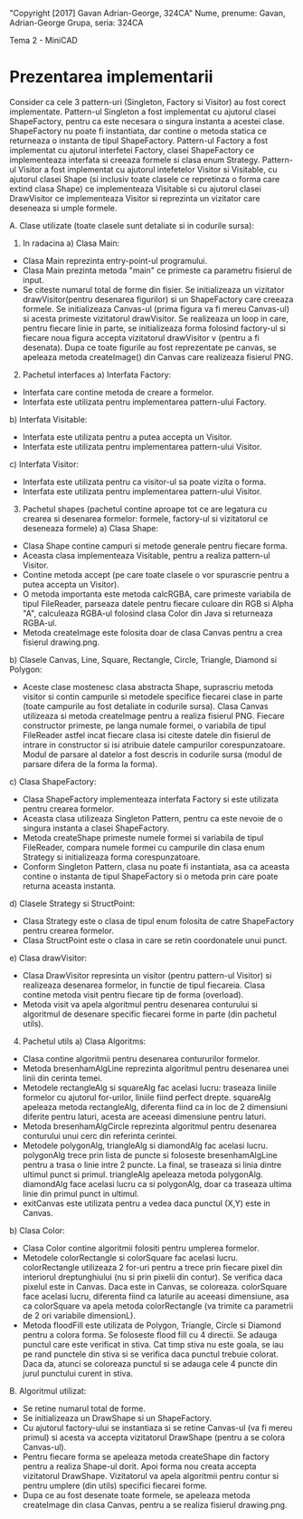 "Copyright [2017] Gavan Adrian-George, 324CA"
Nume, prenume: Gavan, Adrian-George
Grupa, seria: 324CA

Tema 2 - MiniCAD

Prezentarea implementarii
=========================

Consider ca cele 3 pattern-uri (Singleton, Factory si Visitor) au fost corect
implementate.
Pattern-ul Singleton a fost implementat cu ajutorul clasei ShapeFactory, pentru
ca este necesara o singura instanta a acestei clase. ShapeFactory nu poate fi
instantiata, dar contine o metoda statica ce returneaza o instanta de tipul
ShapeFactory.
Pattern-ul Factory a fost implementat cu ajutorul interfetei Factory, clasei
ShapeFactory ce implementeaza interfata si creeaza formele si clasa enum
Strategy.
Pattern-ul Visitor a fost implementat cu ajutorul intefetelor Visitor si
Visitable, cu ajutorul clasei Shape (si inclusiv toate clasele ce repretinza o
forma care extind clasa Shape) ce implementeaza Visitable si cu ajutorul clasei
DrawVisitor ce implementeaza Visitor si reprezinta un vizitator care deseneaza
si umple formele.

A. Clase utilizate (toate clasele sunt detaliate si in codurile sursa):

1. In radacina
a) Clasa Main:
- Clasa Main reprezinta entry-point-ul programului.
- Clasa Main prezinta metoda "main" ce primeste ca parametru fisierul de
input.
- Se citeste numarul total de forme din fisier. Se initializeaza un vizitator
drawVisitor(pentru desenarea figurilor) si un ShapeFactory care creeaza
formele. Se initializeaza Canvas-ul (prima figura va fi mereu Canvas-ul) si
acesta primeste vizitatorul drawVisitor. Se realizeaza un loop in care, pentru
fiecare linie in parte, se initializeaza forma folosind factory-ul si fiecare
noua figura accepta vizitatorul drawVisitor v (pentru a fi desenata). Dupa ce
toate figurile au fost reprezentate pe canvas, se apeleaza metoda createImage()
din Canvas care realizeaza fisierul PNG.

2. Pachetul interfaces
a) Interfata Factory:
- Interfata care contine metoda de creare a formelor.
- Interfata este utilizata pentru implementarea pattern-ului Factory.

b) Interfata Visitable:
- Interfata este utilizata pentru a putea accepta un Visitor.
- Interfata este utilizata pentru implementarea pattern-ului Visitor.

c) Interfata Visitor:
- Interfata este utilizata pentru ca visitor-ul sa poate vizita o forma.
- Interfata este utilizata pentru implementarea pattern-ului Visitor.

3. Pachetul shapes (pachetul contine aproape tot ce are legatura cu crearea si
desenarea formelor: formele, factory-ul si vizitatorul ce deseneaza formele)
a) Clasa Shape:
- Clasa Shape contine campuri si metode generale pentru fiecare forma.
- Aceasta clasa implementeaza Visitable, pentru a realiza pattern-ul Visitor.
- Contine metoda accept (pe care toate clasele o vor spurascrie pentru a
putea accepta un Visitor).
- O metoda importanta este metoda calcRGBA, care primeste variabila de tipul
FileReader, parseaza datele pentru fiecare culoare din RGB si Alpha "A",
calculeaza RGBA-ul folosind clasa Color din Java si returneaza RGBA-ul.
- Metoda createImage este folosita doar de clasa Canvas pentru a crea fisierul
drawing.png.

b) Clasele Canvas, Line, Square, Rectangle, Circle, Triangle, Diamond si
Polygon:
- Aceste clase mostenesc clasa abstracta Shape, suprascriu metoda visitor si
contin campurile si metodele specifice fiecarei clase in parte (toate campurile
au fost detaliate in codurile sursa). Clasa Canvas utilizeaza si metoda
createImage pentru a realiza fisierul PNG. Fiecare constructor primeste, pe
langa numale formei, o variabila de tipul FileReader astfel incat fiecare clasa
isi citeste datele din fisierul de intrare in constructor si isi atribuie
datele campurilor corespunzatoare. Modul de parsare al datelor a fost descris
in codurile sursa (modul de parsare difera de la forma la forma).

c) Clasa ShapeFactory:
- Clasa ShapeFactory implementeaza interfata Factory si este utilizata pentru
crearea formelor.
- Aceasta clasa utilizeaza Singleton Pattern, pentru ca este nevoie de o
singura instanta a clasei ShapeFactory.
- Metoda createShape primeste numele formei si variabila de tipul FileReader,
compara numele formei cu campurile din clasa enum Strategy si initializeaza
forma corespunzatoare.
- Conform Singleton Pattern, clasa nu poate fi instantiata, asa ca aceasta
contine o instanta de tipul ShapeFactory si o metoda prin care poate returna
aceasta instanta.

d) Clasele Strategy si StructPoint:
- Clasa Strategy este o clasa de tipul enum folosita de catre ShapeFactory
pentru crearea formelor.
- Clasa StructPoint este o clasa in care se retin coordonatele unui punct.

e) Clasa drawVisitor:
- Clasa DrawVisitor represinta un visitor (pentru pattern-ul Visitor) si
realizeaza desenarea formelor, in functie de tipul fiecareia. Clasa contine
metoda visit pentru fiecare tip de forma (overload).
- Metoda visit va apela algoritmul pentru desenarea conturului si algoritmul
de desenare specific fiecarei forme in parte (din pachetul utils).

4. Pachetul utils
a) Clasa Algoritms:
- Clasa contine algoritmii pentru desenarea contururilor formelor.
- Metoda bresenhamAlgLine reprezinta algoritmul pentru desenarea unei linii din
cerinta temei.
- Metodele rectangleAlg si squareAlg fac acelasi lucru: traseaza liniile
formelor cu ajutorul for-urilor, liniile fiind perfect drepte. squareAlg
apeleaza metoda rectangleAlg, diferenta fiind ca in loc de 2 dimensiuni
diferite pentru laturi, acesta are aceeasi dimensiune pentru laturi.
- Metoda bresenhamAlgCircle reprezinta algoritmul pentru desenarea conturului
unui cerc din referinta cerintei.
- Metodele polygonAlg, triangleAlg si diamondAlg fac acelasi lucru. polygonAlg
trece prin lista de puncte si foloseste bresenhamAlgLine pentru a trasa o linie
intre 2 puncte. La final, se traseaza si linia dintre ultimul punct si primul.
triangleAlg apeleaza metoda polygonAlg. diamondAlg face acelasi lucru ca si
polygonAlg, doar ca traseaza ultima linie din primul punct in ultimul.
- exitCanvas este utilizata pentru a vedea daca punctul (X,Y) este in Canvas.

b) Clasa Color:
- Clasa Color contine algoritmii folositi pentru umplerea formelor.
- Metodele colorRectangle si colorSquare fac acelasi lucru. colorRectangle
utilizeaza 2 for-uri pentru a trece prin fiecare pixel din interiorul
dreptunghiului (nu si prin pixelii din contur). Se verifica daca pixelul este
in Canvas. Daca este in Canvas, se coloreaza. colorSquare face acelasi lucru,
diferenta fiind ca laturile au aceeasi dimensiune, asa ca colorSquare va apela
metoda colorRectangle (va trimite ca parametrii de 2 ori variabile dimensionL).
- Metoda floodFill este utilizata de Polygon, Triangle, Circle si Diamond
pentru a colora forma. Se foloseste flood fill cu 4 directii. Se adauga punctul
care este verificat in stiva. Cat timp stiva nu este goala, se iau pe rand
punctele din stiva si se verifica daca punctul trebuie colorat. Daca da, atunci
se coloreaza punctul si se adauga cele 4 puncte din jurul punctului curent in
stiva.

B. Algoritmul utilizat:
- Se retine numarul total de forme.
- Se initializeaza un DrawShape si un ShapeFactory.
- Cu ajutorul factory-ului se instantiaza si se retine Canvas-ul
(va fi mereu primul) si acesta va accepta vizitatorul DrawShape (pentru a se
colora Canvas-ul).
- Pentru fiecare forma se apeleaza metoda createShape din factory pentru a
realiza Shape-ul dorit. Apoi forma nou creata accepta vizitatorul DrawShape.
Vizitatorul va apela algoritmii pentru contur si pentru umplere (din utils)
specifici fiecarei forme.
- Dupa ce au fost desenate toate formele, se apeleaza metoda createImage din
clasa Canvas, pentru a se realiza fisierul drawing.png.
